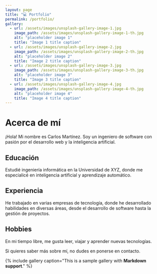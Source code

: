 ```yaml
---
layout: page
title: "💻 Portfolio"
permalink: /portfolio/
gallery:
  - url: /assets/images/unsplash-gallery-image-1.jpg
    image_path: /assets/images/unsplash-gallery-image-1-th.jpg
    alt: "placeholder image 1"
    title: "Image 1 title caption"
  - url: /assets/images/unsplash-gallery-image-2.jpg
    image_path: /assets/images/unsplash-gallery-image-2-th.jpg
    alt: "placeholder image 2"
    title: "Image 2 title caption"
  - url: /assets/images/unsplash-gallery-image-3.jpg
    image_path: /assets/images/unsplash-gallery-image-3-th.jpg
    alt: "placeholder image 3"
    title: "Image 3 title caption"
  - url: /assets/images/unsplash-gallery-image-4.jpg
    image_path: /assets/images/unsplash-gallery-image-4-th.jpg
    alt: "placeholder image 4"
    title: "Image 4 title caption"
---
```


# Acerca de mí

¡Hola! Mi nombre es Carlos Martínez. Soy un ingeniero de software con pasión por el desarrollo web y la inteligencia artificial.

## Educación

Estudié ingeniería informática en la Universidad de XYZ, donde me especialicé en inteligencia artificial y aprendizaje automático.

## Experiencia

He trabajado en varias empresas de tecnología, donde he desarrollado habilidades en diversas áreas, desde el desarrollo de software hasta la gestión de proyectos.

## Hobbies

En mi tiempo libre, me gusta leer, viajar y aprender nuevas tecnologías.

Si quieres saber más sobre mí, no dudes en ponerse en contacto.

{% include gallery caption="This is a sample gallery with **Markdown support**." %}
